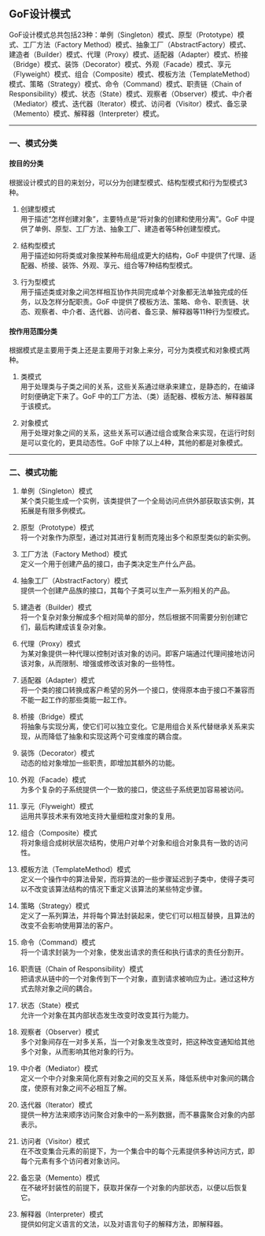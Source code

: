 ## GoF设计模式

GoF设计模式总共包括23种：单例（Singleton）模式、原型（Prototype）模式、工厂方法（Factory Method）模式、抽象工厂（AbstractFactory）模式、建造者（Builder）模式、代理（Proxy）模式、适配器（Adapter）模式、桥接（Bridge）模式、装饰（Decorator）模式、外观（Facade）模式、享元（Flyweight）模式、组合（Composite）模式、模板方法（TemplateMethod）模式、策略（Strategy）模式、命令（Command）模式、职责链（Chain of Responsibility）模式、状态（State）模式、观察者（Observer）模式、中介者（Mediator）模式、迭代器（Iterator）模式、访问者（Visitor）模式、备忘录（Memento）模式、解释器（Interpreter）模式。

---

### 一、模式分类

#### 按目的分类

根据设计模式的目的来划分，可以分为创建型模式、结构型模式和行为型模式3种。

1. 创建型模式  
用于描述“怎样创建对象”，主要特点是“将对象的创建和使用分离”。GoF 中提供了单例、原型、工厂方法、抽象工厂、建造者等5种创建型模式。

2. 结构型模式  
用于描述如何将类或对象按某种布局组成更大的结构，GoF 中提供了代理、适配器、桥接、装饰、外观、享元、组合等7种结构型模式。

3. 行为型模式  
用于描述类或对象之间怎样相互协作共同完成单个对象都无法单独完成的任务，以及怎样分配职责。GoF 中提供了模板方法、策略、命令、职责链、状态、观察者、中介者、迭代器、访问者、备忘录、解释器等11种行为型模式。

#### 按作用范围分类

根据模式是主要用于类上还是主要用于对象上来分，可分为类模式和对象模式两种。

1. 类模式  
用于处理类与子类之间的关系，这些关系通过继承来建立，是静态的，在编译时刻便确定下来了。GoF 中的工厂方法、（类）适配器、模板方法、解释器属于该模式。

2. 对象模式  
用于处理对象之间的关系，这些关系可以通过组合或聚合来实现，在运行时刻是可以变化的，更具动态性。GoF 中除了以上4种，其他的都是对象模式。

---

### 二、模式功能

1. 单例（Singleton）模式  
某个类只能生成一个实例，该类提供了一个全局访问点供外部获取该实例，其拓展是有限多例模式。

2. 原型（Prototype）模式  
将一个对象作为原型，通过对其进行复制而克隆出多个和原型类似的新实例。

3. 工厂方法（Factory Method）模式  
定义一个用于创建产品的接口，由子类决定生产什么产品。

4. 抽象工厂（AbstractFactory）模式  
提供一个创建产品族的接口，其每个子类可以生产一系列相关的产品。

5. 建造者（Builder）模式  
将一个复杂对象分解成多个相对简单的部分，然后根据不同需要分别创建它们，最后构建成该复杂对象。

6. 代理（Proxy）模式  
为某对象提供一种代理以控制对该对象的访问。即客户端通过代理间接地访问该对象，从而限制、增强或修改该对象的一些特性。

7. 适配器（Adapter）模式  
将一个类的接口转换成客户希望的另外一个接口，使得原本由于接口不兼容而不能一起工作的那些类能一起工作。

8. 桥接（Bridge）模式  
将抽象与实现分离，使它们可以独立变化。它是用组合关系代替继承关系来实现，从而降低了抽象和实现这两个可变维度的耦合度。

9. 装饰（Decorator）模式  
动态的给对象增加一些职责，即增加其额外的功能。

10. 外观（Facade）模式  
为多个复杂的子系统提供一个一致的接口，使这些子系统更加容易被访问。

11. 享元（Flyweight）模式  
运用共享技术来有效地支持大量细粒度对象的复用。

12. 组合（Composite）模式  
将对象组合成树状层次结构，使用户对单个对象和组合对象具有一致的访问性。

13. 模板方法（TemplateMethod）模式  
定义一个操作中的算法骨架，而将算法的一些步骤延迟到子类中，使得子类可以不改变该算法结构的情况下重定义该算法的某些特定步骤。

14. 策略（Strategy）模式  
定义了一系列算法，并将每个算法封装起来，使它们可以相互替换，且算法的改变不会影响使用算法的客户。

15. 命令（Command）模式  
将一个请求封装为一个对象，使发出请求的责任和执行请求的责任分割开。

16. 职责链（Chain of Responsibility）模式  
把请求从链中的一个对象传到下一个对象，直到请求被响应为止。通过这种方式去除对象之间的耦合。

17. 状态（State）模式  
允许一个对象在其内部状态发生改变时改变其行为能力。

18. 观察者（Observer）模式  
多个对象间存在一对多关系，当一个对象发生改变时，把这种改变通知给其他多个对象，从而影响其他对象的行为。

19. 中介者（Mediator）模式  
定义一个中介对象来简化原有对象之间的交互关系，降低系统中对象间的耦合度，使原有对象之间不必相互了解。

20. 迭代器（Iterator）模式  
提供一种方法来顺序访问聚合对象中的一系列数据，而不暴露聚合对象的内部表示。

21. 访问者（Visitor）模式  
在不改变集合元素的前提下，为一个集合中的每个元素提供多种访问方式，即每个元素有多个访问者对象访问。

22. 备忘录（Memento）模式  
在不破坏封装性的前提下，获取并保存一个对象的内部状态，以便以后恢复它。

23. 解释器（Interpreter）模式  
提供如何定义语言的文法，以及对语言句子的解释方法，即解释器。
